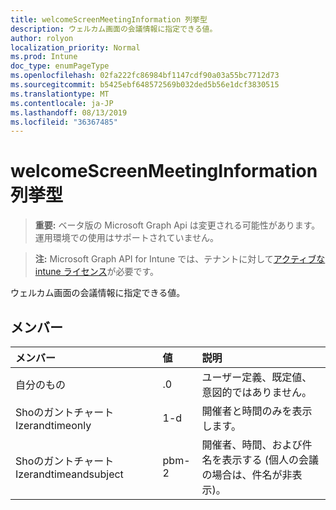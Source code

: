 ```yaml
---
title: welcomeScreenMeetingInformation 列挙型
description: ウェルカム画面の会議情報に指定できる値。
author: rolyon
localization_priority: Normal
ms.prod: Intune
doc_type: enumPageType
ms.openlocfilehash: 02fa222fc86984bf1147cdf90a03a55bc7712d73
ms.sourcegitcommit: b5425ebf648572569b032ded5b56e1dcf3830515
ms.translationtype: MT
ms.contentlocale: ja-JP
ms.lasthandoff: 08/13/2019
ms.locfileid: "36367485"
---
```

# <a name="welcomescreenmeetinginformation-enum-type"></a>welcomeScreenMeetingInformation 列挙型

> **重要:** ベータ版の Microsoft Graph Api は変更される可能性があります。運用環境での使用はサポートされていません。

> **注:** Microsoft Graph API for Intune では、テナントに対して[アクティブな intune ライセンス](https://go.microsoft.com/fwlink/?linkid=839381)が必要です。

ウェルカム画面の会議情報に指定できる値。

## <a name="members"></a>メンバー
|メンバー|値|説明|
|:---|:---|:---|
|自分のもの|.0|ユーザー定義、既定値、意図的ではありません。|
|Shoのガントチャート Izerandtimeonly|1-d|開催者と時間のみを表示します。|
|Shoのガントチャート Izerandtimeandsubject|pbm-2|開催者、時間、および件名を表示する (個人の会議の場合は、件名が非表示)。|




